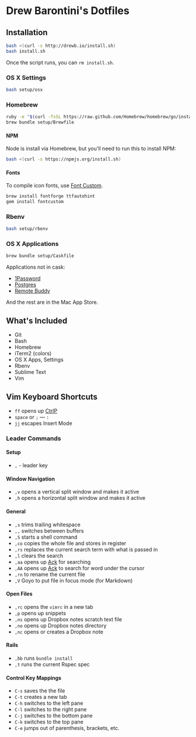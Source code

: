 Drew Barontini's Dotfiles
=========================

Installation
------------

```bash
bash <(curl -s http://drewb.io/install.sh)
bash install.sh
```

Once the script runs, you can `rm install.sh`.

### OS X Settings

```bash
bash setup/osx
```

### Homebrew

```bash
ruby -e "$(curl -fsSL https://raw.github.com/Homebrew/homebrew/go/install)"
brew bundle setup/Brewfile
```

#### NPM

Node is install via Homebrew, but you'll need to run this to install NPM:

```bash
bash <(curl -s https://npmjs.org/install.sh)
```

#### Fonts

To compile icon fonts, use [Font Custom](http://fontcustom.com/).

```bash
brew install fontforge ttfautohint
gem install fontcustom
```

### Rbenv

```bash
bash setup/rbenv
```

### OS X Applications

```bash
brew bundle setup/Caskfile
```

Applications not in cask:

- [1Password](https://agilebits.com/onepassword/mac)
- [Postgres](http://postgresapp.com/)
- [Remote Buddy](http://www.iospirit.com/products/remotebuddy/)

And the rest are in the Mac App Store.

What's Included
---------------

- Git
- Bash
- Homebrew
- iTerm2 (colors)
- OS X Apps, Settings
- Rbenv
- Sublime Text
- Vim

Vim Keyboard Shortcuts
----------------------

- `ff` opens up [CtrlP](https://github.com/kien/ctrlp.vim)
- `space` or `;` &mdash; `:`
- `jj` escapes Insert Mode

### Leader Commands

#### Setup

- `,` - leader key

#### Window Navigation

- `,v` opens a vertical split window and makes it active
- `,h` opens a horizontal split window and makes it active

#### General

- `,s` trims trailing whitespace
- `,,` switches between buffers
- `,S` starts a shell command
- `,co` copies the whole file and stores in register
- `,rs` replaces the current search term with what is passed in
- `,l` clears the search
- `,aa` opens up [Ack](https://github.com/mileszs/ack.vim) for searching
- `,AA` opens up [Ack](https://github.com/mileszs/ack.vim) to search for word under the cursor
- `,rn` to rename the current file
- `,V` Goyo to put file in focus mode (for Markdown)

#### Open Files

- `,rc` opens the `vimrc` in a new tab
- `,p` opens up snippets
- `,ns` opens up Dropbox notes scratch text file
- `,no` opens up Dropbox notes directory
- `,nc` opens or creates a Dropbox note

#### Rails

- `,bb` runs `bundle install`
- `,t` runs the current Rspec spec

#### Control Key Mappings

- `C-s` saves the the file
- `C-t` creates a new tab
- `C-h` switches to the left pane
- `C-l` switches to the right pane
- `C-j` switches to the bottom pane
- `C-k` switches to the top pane
- `C-e` jumps out of parenthesis, brackets, etc.

